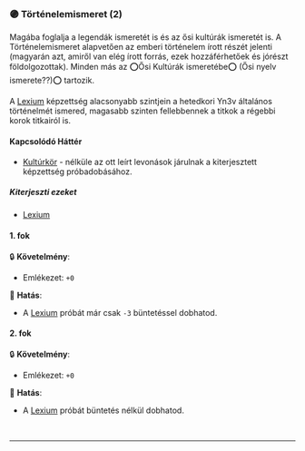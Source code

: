 
### 🟣 Történelemismeret (2)

Magába foglalja a legendák ismeretét is és az ősi kultúrák ismeretét is. A Történelemismeret alapvetően az emberi történelem írott részét jelenti (magyarán azt, amiről van elég írott forrás, ezek hozzáférhetőek és jórészt földolgozottak). Minden más az ⭕Ősi Kultúrák ismeretébe⭕ (Ősi nyelv ismerete??)⭕ tartozik.

A [Lexium](../kepzettsegek.tudomanyos/lexium.md) képzettség alacsonyabb szintjein a hetedkori Yn3v általános történelmét ismered, magasabb szinten fellebbennek a titkok a régebbi korok titkairól is.
#### Kapcsolódó Háttér
- [Kultúrkör](../hatterek.kiemelt/kulturkor.md) - nélküle az ott leírt levonások járulnak a kiterjesztett képzettség próbadobásához.

##### Kiterjeszti ezeket
- [Lexium](../kepzettsegek.tudomanyos/lexium.md)

#### 1. fok

🔒 **Követelmény**:
- Emlékezet: `+0`

🌟 **Hatás**:
- A [Lexium](../kepzettsegek.tudomanyos/lexium.md) próbát már csak `-3` büntetéssel dobhatod.

#### 2. fok

🔒 **Követelmény**:
- Emlékezet: `+0`

🌟 **Hatás**:
- A [Lexium](../kepzettsegek.tudomanyos/lexium.md) próbát büntetés nélkül dobhatod.

<br />

---
